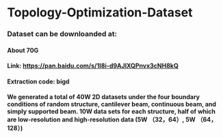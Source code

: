 # Topology-Optimization-Dataset
### Dataset can be downloanded at:    
#### About 70G
#### Link: https://pan.baidu.com/s/1I8i-d9AJlXQPnvx3cNH8kQ  
####  Extraction code: bigd

  #### We generated a total of 40W 2D datasets under the four boundary conditions of random structure, cantilever beam, continuous beam, and simply supported beam. 10W data sets for each structure, half of which are low-resolution and high-resolution data (5W （32，64）, 5W （64，128）)
